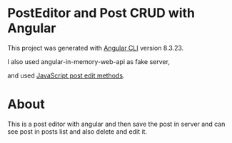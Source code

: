 # PostEditor and Post CRUD with Angular

This project was generated with [Angular CLI](https://github.com/angular/angular-cli) version 8.3.23.

I also used angular-in-memory-web-api as fake server,

and used [JavaScript post edit methods](https://developer.mozilla.org/en-US/docs/Web/Guide/HTML/Editable_content/Rich-Text_Editing_in_Mozilla).



# About

This is a post editor with angular and then save the post in server and can see post in posts list and also delete and edit it.


